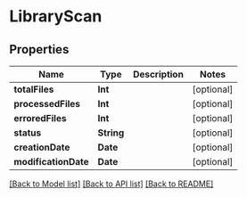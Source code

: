 # LibraryScan

## Properties
Name | Type | Description | Notes
------------ | ------------- | ------------- | -------------
**totalFiles** | **Int** |  | [optional] 
**processedFiles** | **Int** |  | [optional] 
**erroredFiles** | **Int** |  | [optional] 
**status** | **String** |  | [optional] 
**creationDate** | **Date** |  | [optional] 
**modificationDate** | **Date** |  | [optional] 

[[Back to Model list]](../README.md#documentation-for-models) [[Back to API list]](../README.md#documentation-for-api-endpoints) [[Back to README]](../README.md)


